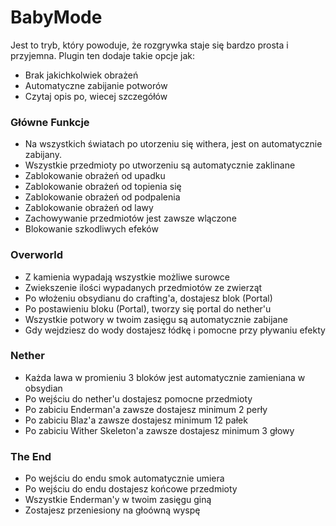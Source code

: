 # BabyMode
Jest to tryb, który powoduje, że rozgrywka staje się bardzo prosta i przyjemna. Plugin ten dodaje takie opcje jak: 
- Brak jakichkolwiek obrażeń
- Automatyczne zabijanie potworów 
- Czytaj opis po, wiecej szczegółów 

### Główne Funkcje
- Na wszystkich światach po utorzeniu się withera, jest on automatycznie zabijany.
- Wszystkie przedmioty po utworzeniu są automatycznie zaklinane
- Zablokowanie obrażeń od upadku
- Zablokowanie obrażeń od topienia się
- Zablokowanie obrażeń od podpalenia
- Zablokowanie obrażeń od lawy
- Zachowywanie przedmiotów jest zawsze wlączone
- Blokowanie szkodliwych efeków
### Overworld
- Z kamienia wypadają wszystkie możliwe surowce
- Zwiekszenie ilości wypadanych przedmiotów ze zwierząt
- Po włożeniu obsydianu do crafting'a, dostajesz blok (Portal)
- Po postawieniu bloku (Portal), tworzy się portal do nether'u
- Wszystkie potwory w twoim zasięgu są automatycznie zabijane
- Gdy wejdziesz do wody dostajesz łódkę i pomocne przy pływaniu efekty
### Nether
- Każda lawa w promieniu 3 bloków jest automatycznie zamieniana w obsydian
- Po wejściu do nether'u dostajesz pomocne przedmioty
- Po zabiciu Enderman'a zawsze dostajesz minimum 2 perły
- Po zabiciu Blaz'a zawsze dostajesz minimum 12 pałek
- Po zabiciu Wither Skeleton'a zawsze dostajesz minimum 3 głowy
### The End
- Po wejściu do endu smok automatycznie umiera
- Po wejściu do endu dostajesz końcowe przedmioty
- Wszystkie Enderman'y w twoim zasięgu giną
- Zostajesz przeniesiony na głoówną wyspę
